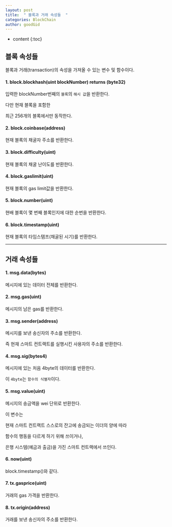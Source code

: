 ```yaml
---
layout: post
title:  " 블록과 거래 속성들  "
categories: BlockChain
author: goodGid
---
```

* content
{:toc}


## 블록 속성들

블록과 거래(transaction)의 속성을 가져올 수 있는 변수 및 함수이다.

#### 1. block.blockhash(uint blockNumber) returns (byte32)

입력한 blockNumber번째의 `블록`의 `해시 값`을 반환한다.

다만 현재 블록을 포함한 

최근 256개의 블록에서만 동작한다.

#### 2. block.coinbase(address)

현재 블록의 채굴자 주소를 반환한다.

#### 3. block.difficulty(uint)

현재 블록의 채굴 난이도를 반환한다.

#### 4. block.gaslimit(uint)

현재 블록의 gas limit값을 반환한다.

#### 5. block.number(uint)

현배 블록이 몇 번째 블록인지에 대한 순번을 반환한다.

#### 6. block.timestamp(uint)

현재 블록의 타임스탬프(채굴된 시기)를 반환한다.


---


## 거래 속성들

#### 1. msg.data(bytes)

메시지에 있는 데이터 전체를 반환한다.

#### 2. msg.gas(uint)

메시지의 남은 gas를 반환한다.

#### 3. msg.sender(address)

메시지를 보낸 송신자의 주소를 반환한다.

즉 현재 스마트 컨트랙트를 실행시킨 사용자의 주소를 반환한다.

#### 4. msg.sig(bytes4)

메시지에 있는 처음 4byte의 데이터를 반환한다.

이 `4byte`는 `함수의 식별자`이다.

#### 5. msg.value(uint)

메시지의 송금액을 wei 단위로 반환한다.

이 변수는 

현재 스마트 컨트랙트 스스로의 잔고에 송금되는 이더의 양에 따라

함수의 행동을 다르게 하기 위해 쓰이거나,

은행 시스템(예금과 출금)을 가진 스마트 컨트랙에서 쓰인다.

#### 6. now(uint)

block.timestamp()와 같다.

#### 7. tx.gasprice(uint)

거래의 gas 가격을 반환한다.


#### 8. tx.origin(address)

거래를 보낸 송신자의 주소를 반환한다.

